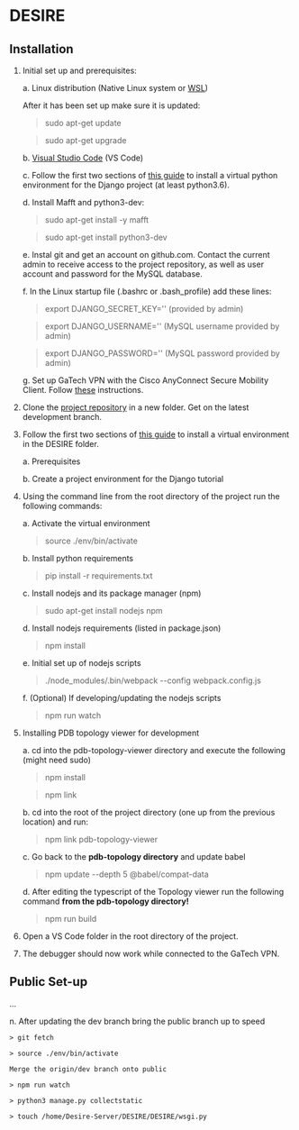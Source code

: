 # DESIRE

## Installation

1. Initial set up and prerequisites:

	a. Linux distribution (Native Linux system or <a href="https://docs.microsoft.com/en-us/windows/wsl/install-win10#update-to-wsl-2">WSL</a>)

	After it has been set up make sure it is updated:

	>sudo apt-get update

	>sudo apt-get upgrade
	
	b. <a href=" https://code.visualstudio.com/docs/setup/setup-overview">Visual Studio Code</a> (VS Code)

	c. Follow the first two sections of <a href="https://code.visualstudio.com/docs/setup/setup-overview">this guide</a> to install a virtual python environment for the Django project (at least python3.6).

	d. Install Mafft and python3-dev:

	>sudo apt-get install -y mafft
	
	>sudo apt-get install python3-dev
	
	e. Instal git and get an account on github.com. Contact the current admin to receive access to the project repository,
	as well as user account and password for the MySQL database.

	f. In the Linux startup file (.bashrc or .bash_profile) add these lines:

	>export DJANGO_SECRET_KEY='' (provided by admin)
	
	>export DJANGO_USERNAME='' (MySQL username provided by admin)
	
	>export DJANGO_PASSWORD='' (MySQL password provided by admin)

	g. Set up GaTech VPN with the Cisco AnyConnect Secure Mobility Client. Follow <a href="https://faq.oit.gatech.edu/content/how-do-i-get-started-campus-vpn">these</a> instructions.

2. Clone the <a href="https://github.com/LDWLab/DESIRE.git">project repository</a> in a new folder. Get on the latest development branch.

3. Follow the first two sections of <a href="https://code.visualstudio.com/docs/python/tutorial-django">this guide</a> to install a virtual environment in the DESIRE folder.

	a. Prerequisites
	
	b. Create a project environment for the Django tutorial

4. Using the command line from the root directory of the project run the following commands:

	a. Activate the virtual environment

	>source ./env/bin/activate

	b. Install python requirements

	>pip install -r requirements.txt

	c. Install nodejs and its package manager (npm)

	>sudo apt-get install nodejs npm

	d. Install nodejs requirements (listed in package.json)

	>npm install

	e. Initial set up of nodejs scripts

	>./node_modules/.bin/webpack --config webpack.config.js

	f. (Optional) If developing/updating the nodejs scripts

	>npm run watch

5. Installing PDB topology viewer for development

	a. cd into the pdb-topology-viewer directory and execute the following (might need sudo)

	> npm install
	
	> npm link

	b. cd into the root of the project directory (one up from the previous location) and run:

	> npm link pdb-topology-viewer

	c. Go back to the **pdb-topology directory** and update babel

	> npm update --depth 5 @babel/compat-data
	
	d. After editing the typescript of the Topology viewer run the following command **from the pdb-topology directory!**

	> npm run build

6. Open a VS Code folder in the root directory of the project.

7. The debugger should now work while connected to the GaTech VPN.

## Public Set-up

...

n. After updating the dev branch bring the public branch up to speed

	> git fetch

	> source ./env/bin/activate

	Merge the origin/dev branch onto public
	
	> npm run watch

	> python3 manage.py collectstatic
	
	> touch /home/Desire-Server/DESIRE/DESIRE/wsgi.py
